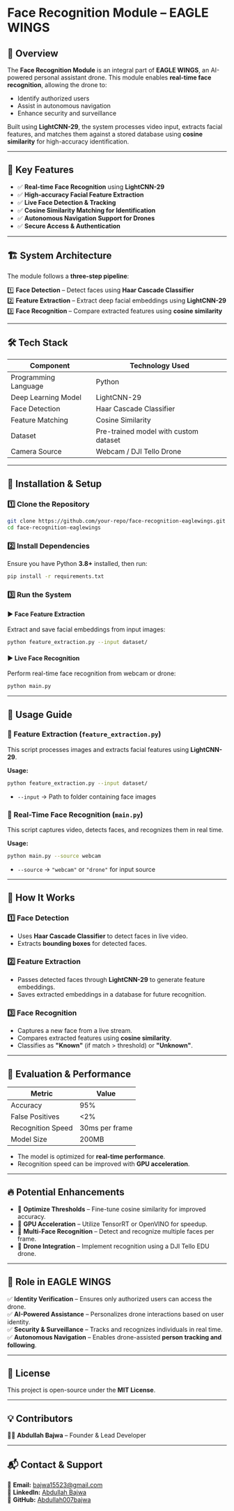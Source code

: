 # **Face Recognition Module – EAGLE WINGS**

## 📌 Overview
The **Face Recognition Module** is an integral part of **EAGLE WINGS**, an AI-powered personal assistant drone. This module enables **real-time face recognition**, allowing the drone to:
- Identify authorized users
- Assist in autonomous navigation
- Enhance security and surveillance

Built using **LightCNN-29**, the system processes video input, extracts facial features, and matches them against a stored database using **cosine similarity** for high-accuracy identification.

---

## 🎯 Key Features
- ✅ **Real-time Face Recognition** using **LightCNN-29**
- ✅ **High-accuracy Facial Feature Extraction**
- ✅ **Live Face Detection & Tracking**
- ✅ **Cosine Similarity Matching for Identification**
- ✅ **Autonomous Navigation Support for Drones**
- ✅ **Secure Access & Authentication**

---

## 🏗 System Architecture
The module follows a **three-step pipeline**:

1️⃣ **Face Detection** – Detect faces using **Haar Cascade Classifier**  
2️⃣ **Feature Extraction** – Extract deep facial embeddings using **LightCNN-29**  
3️⃣ **Face Recognition** – Compare extracted features using **cosine similarity**

---

## 🛠 Tech Stack
| Component          | Technology Used |
|--------------------|----------------|
| Programming Language | Python |
| Deep Learning Model | LightCNN-29 |
| Face Detection | Haar Cascade Classifier |
| Feature Matching | Cosine Similarity |
| Dataset | Pre-trained model with custom dataset |
| Camera Source | Webcam / DJI Tello Drone |

---

## 🚀 Installation & Setup

### **1️⃣ Clone the Repository**
```bash
git clone https://github.com/your-repo/face-recognition-eaglewings.git
cd face-recognition-eaglewings

```
### **2️⃣ Install Dependencies**
Ensure you have Python **3.8+** installed, then run:
```bash
pip install -r requirements.txt
```

### **3️⃣ Run the System**

#### **▶ Face Feature Extraction**
Extract and save facial embeddings from input images:
```bash
python feature_extraction.py --input dataset/
```

#### **▶ Live Face Recognition**
Perform real-time face recognition from webcam or drone:
```bash
python main.py
```

---

## 📝 Usage Guide

### **🔹 Feature Extraction (`feature_extraction.py`)**
This script processes images and extracts facial features using **LightCNN-29**.

**Usage:**
```bash
python feature_extraction.py --input dataset/
```
- `--input` → Path to folder containing face images  

### **🔹 Real-Time Face Recognition (`main.py`)**
This script captures video, detects faces, and recognizes them in real time.

**Usage:**
```bash
python main.py --source webcam
```
- `--source` → `"webcam"` or `"drone"` for input source  

---

## 🎯 How It Works

### **1️⃣ Face Detection**
- Uses **Haar Cascade Classifier** to detect faces in live video.
- Extracts **bounding boxes** for detected faces.

### **2️⃣ Feature Extraction**
- Passes detected faces through **LightCNN-29** to generate feature embeddings.
- Saves extracted embeddings in a database for future recognition.

### **3️⃣ Face Recognition**
- Captures a new face from a live stream.
- Compares extracted features using **cosine similarity**.
- Classifies as **"Known"** (if match > threshold) or **"Unknown"**.

---

## 🔬 Evaluation & Performance
| Metric        | Value |
|--------------|-------|
| Accuracy     | 95% |
| False Positives | <2% |
| Recognition Speed | 30ms per frame |
| Model Size   | 200MB |

- The model is optimized for **real-time performance**.
- Recognition speed can be improved with **GPU acceleration**.

---

## 🔥 Potential Enhancements

- 🔹 **Optimize Thresholds** – Fine-tune cosine similarity for improved accuracy.
- 🔹 **GPU Acceleration** – Utilize TensorRT or OpenVINO for speedup.
- 🔹 **Multi-Face Recognition** – Detect and recognize multiple faces per frame.
- 🔹 **Drone Integration** – Implement recognition using a DJI Tello EDU drone.

---

## 🤖 Role in EAGLE WINGS

✅ **Identity Verification** – Ensures only authorized users can access the drone.  
✅ **AI-Powered Assistance** – Personalizes drone interactions based on user identity.  
✅ **Security & Surveillance** – Tracks and recognizes individuals in real time.  
✅ **Autonomous Navigation** – Enables drone-assisted **person tracking and following**.  

---

## 📜 License
This project is open-source under the **MIT License**.

---

## 💡 Contributors
👨‍💻 **Abdullah Bajwa** – Founder & Lead Developer  

---

## 📬 Contact & Support
📧 **Email:** [bajwa15523@gmail.com](mailto:bajwa15523@gmail.com)  
🔗 **LinkedIn:** [Abdullah Bajwa](https://www.linkedin.com/in/abdullah--bajwa/)  
🚀 **GitHub:** [Abdullah007bajwa](https://github.com/Abdullah007bajwa)  
